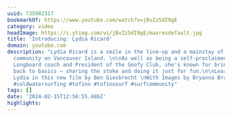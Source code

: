 ```yaml
---
uuid: 735902317
bookmarkOf: https://www.youtube.com/watch?v=jBvZz5dI9gE
category: video
headImage: https://i.ytimg.com/vi/jBvZz5dI9gE/maxresdefault.jpg
title: 'Introducing: Lydia Ricard'
domain: youtube.com
description: "Lydia Ricard is a smile in the line-up and a mainstay of the surfing
  community on Vancouver Island. \n\nAs well as being a self-proclaimed cheese addict,
  Longboard coach and President of the Goofy Club, she's known for bringing it right
  back to basics – sharing the stoke and doing it just for fun.​\n\nLearn more about
  Lydia in this new film by Ben Giesbrecht \nWith Images by Bryanna Bradley\n\n#surf
  #coldwatersurfing #tofino #tofinosurf #surfcommunity"
tags: []
date: '2024-02-15T12:56:55.486Z'
highlights: 
---
```



